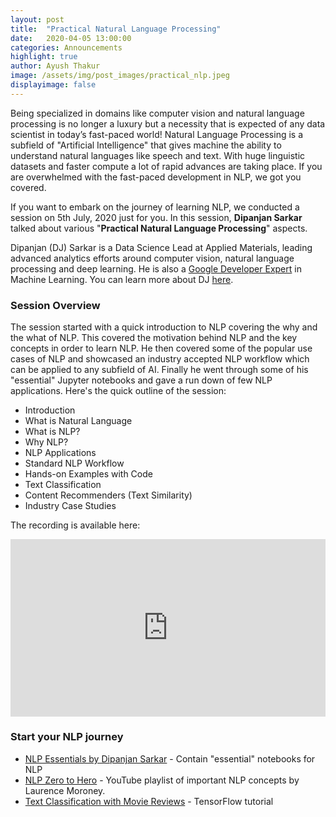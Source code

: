 ```yaml
---
layout: post
title:  "Practical Natural Language Processing"
date:   2020-04-05 13:00:00
categories: Announcements
highlight: true
author: Ayush Thakur
image: /assets/img/post_images/practical_nlp.jpeg
displayimage: false
---
```




Being specialized in domains like computer vision and natural language  processing is no longer a luxury but a necessity that is expected of any data scientist in today’s fast-paced world! Natural Language Processing is a subfield of "Artificial Intelligence"  that gives machine the ability to understand natural languages like speech and text. With huge linguistic datasets and faster compute a lot of rapid advances are taking place. If you are overwhelmed with the fast-paced development in NLP, we got you covered. 

If you want to embark on the journey of learning NLP, we conducted a session on 5th July, 2020 just for you. In this session, **Dipanjan Sarkar** talked about various "**Practical Natural Language Processing**" aspects. 

Dipanjan (DJ) Sarkar is a Data Science Lead at Applied Materials,  leading advanced analytics efforts around computer vision, natural  language processing and deep learning. He is also a [Google Developer Expert](https://developers.google.com/community/experts) in Machine Learning. You can learn more about DJ [here]([https://www.linkedin.com/in/dipanzan](https://www.linkedin.com/in/dipanzan.)).

### Session Overview

The session started with a quick introduction to NLP covering the why and the what of NLP. This covered the motivation behind NLP and the key concepts in order to learn NLP. He then covered some of the popular use cases of NLP and showcased an industry accepted NLP workflow which can be applied to any subfield of AI. Finally he went through some of his "essential" Jupyter notebooks and gave a run down of few NLP applications. Here's the quick outline of the session:

- Introduction
- What is Natural Language
- What is NLP?
- Why NLP?
- NLP Applications
- Standard NLP Workflow
- Hands-on Examples with Code
- Text Classification
- Content Recommenders (Text Similarity)
- Industry Case Studies

The recording is available here:

<style>.embed-container { position: relative; padding-bottom: 56.25%; height: 0; overflow: hidden; max-width: 100%; } .embed-container iframe, .embed-container object, .embed-container embed { position: absolute; top: 0; left: 0; width: 100%; height: 100%; }</style><div class='embed-container'><iframe src='https://www.youtube.com/embed/rDosBdOMoXU' frameborder='0' allowfullscreen></iframe></div>


### Start your NLP journey
- [NLP Essentials by Dipanjan Sarkar](https://github.com/dipanjanS/nlp_essentials) - Contain "essential" notebooks for NLP
- [NLP Zero to Hero](https://www.youtube.com/watch?v=fNxaJsNG3-s) - YouTube playlist of important NLP concepts by Laurence Moroney. 
- [Text Classification with Movie Reviews](https://www.tensorflow.org/hub/tutorials/tf2_text_classification) - TensorFlow tutorial
